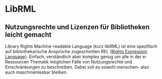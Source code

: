 # LibRML
## Nutzungsrechte und Lizenzen für Bibliotheken leicht gemacht
Library Rights Machine-readable Language (kurz libRML) ist eine spezifisch auf bibliothekarische Ansprüche zugeschnitten REL ([Rights Expression Language](rel.markdown)).
Einfach, verständlich aber komplex genug um alle in der e-Ressourcen Thematik möglichen Fälle von Nutzungsrechte und Einschränkungen zu beschreiben. Dabei soll es sowohl menschen- also auch maschinenlesbar bleiben.